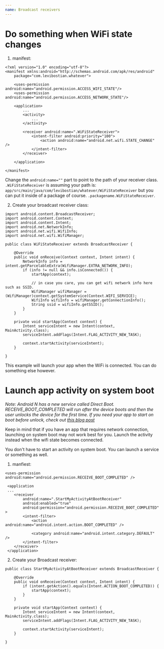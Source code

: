 ```yaml
---
name: Broadcast receivers
---
```


# Do something when WiFi state changes

1. manifest:
```
<?xml version="1.0" encoding="utf-8"?>
<manifest xmlns:android="http://schemas.android.com/apk/res/android"
    package="com.levibostian.whatever">

    <uses-permission android:name="android.permission.ACCESS_WIFI_STATE"/>
    <uses-permission android:name="android.permission.ACCESS_NETWORK_STATE"/>

    <application>
        ...
        <activity>
            ...
        </activity>

        <receiver android:name=".WiFiStateReceiver">
            <intent-filter android:priority="100">
                <action android:name="android.net.wifi.STATE_CHANGE" />
            </intent-filter>
        </receiver>

    </application>

</manifest>
```
Change the `android:name=""` part to point to the path of your receiver class. `.WiFiStateReceiver` is assuming your path is: `app/src/main/java/com/levibostian/whatever/WiFiStateReceiver` but you can put it inside of a package of course. `.packagename.WiFiStateReceiver`.

2. Create your broadcast receiver class:
```
import android.content.BroadcastReceiver;
import android.content.Context;
import android.content.Intent;
import android.net.NetworkInfo;
import android.net.wifi.WifiInfo;
import android.net.wifi.WifiManager;

public class WiFiStateReceiver extends BroadcastReceiver {

    @Override
    public void onReceive(Context context, Intent intent) {
        NetworkInfo info = intent.getParcelableExtra(WifiManager.EXTRA_NETWORK_INFO);
        if (info != null && info.isConnected()) {
            startApp(context);

            // in case you care, you can get wifi network info here such as SSID.
            WifiManager wifiManager = (WifiManager)context.getSystemService(Context.WIFI_SERVICE);
            WifiInfo wifiInfo = wifiManager.getConnectionInfo();
            String ssid = wifiInfo.getSSID();
        }
    }

    private void startApp(Context context) {
        Intent serviceIntent = new Intent(context, MainActivity.class);
        serviceIntent.addFlags(Intent.FLAG_ACTIVITY_NEW_TASK);

        context.startActivity(serviceIntent);
    }

}
```
This example will launch your app when the WiFi is connected. You can do something else however.

# Launch app activity on system boot

*Note: Android N has a new service called Direct Boot. RECEIVE_BOOT_COMPLETED will run after the device boots and then the user unlocks the device for the first time. If you need your app to start on boot before unlock, check out [this blog post](http://android-developers.blogspot.com/2016/04/developing-for-direct-boot.html)*

Keep in mind that if you have an app that requires network connection, launching on system boot may not work best for you. Launch the activity instead when the wifi state becomes connected.

You don't have to start an activity on system boot. You can launch a service or something as well.

1. manfiest:
```
<uses-permission android:name="android.permission.RECEIVE_BOOT_COMPLETED" />

 <application
 ...
    <receiver
        android:name=".StartMyActivityAtBootReceiver"
        android:enabled="true"
        android:permission="android.permission.RECEIVE_BOOT_COMPLETED" >
        <intent-filter>
            <action android:name="android.intent.action.BOOT_COMPLETED" />

            <category android:name="android.intent.category.DEFAULT" />
        </intent-filter>
    </receiver>
 </application>
```

2. Create your Broadcast receiver:
```
public class StartMyActivityAtBootReceiver extends BroadcastReceiver {

    @Override
    public void onReceive(Context context, Intent intent) {
        if (intent.getAction().equals(Intent.ACTION_BOOT_COMPLETED)) {
            startApp(context);
        }
    }

    private void startApp(Context context) {
        Intent serviceIntent = new Intent(context, MainActivity.class);
        serviceIntent.addFlags(Intent.FLAG_ACTIVITY_NEW_TASK);

        context.startActivity(serviceIntent);
    }

}
```

